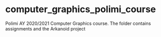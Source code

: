 # computer_graphics_polimi_course
Polimi AY 2020/2021 Computer Graphics course. The folder contains assignments and the Arkanoid project
